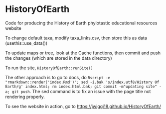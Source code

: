 # HistoryOfEarth
Code for producing the History of Earth phylotastic educational resources website

To change default taxa, modify taxa_links.csv, then store this as data (usethis::use_data())

To update maps or tree, look at the Cache functions, then commit and push the changes (which are stored in the data directory)

To run the site, `HistoryOfEarth::runSite()`

The other approach is to go to docs, do `Rscript -e "rmarkdown::render('index.Rmd')"; sed -i.bak 's/index.utf8/History Of Earth/g' index.html; rm index.html.bak; git commit -m"updating site" -a; git push`. The sed command is to fix an issue with the page title not rendering properly.

To see the website in action, go to https://jwiggi18.github.io/HistoryOfEarth/
